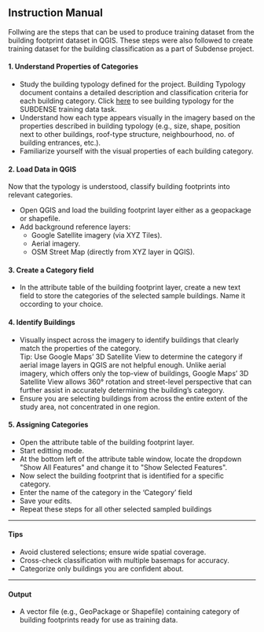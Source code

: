 ## Instruction Manual 
Follwing are the steps that can be used to produce training dataset from the building footprint dataset in QGIS. These steps were also followed to create training dataset for the building classification as a part of Subdense project. 


#### 1. Understand Properties of Categories

- Study the building typology defined for the project. Building Typology document contains a detailed description and classification criteria for each building category. Click [here](Building_Typology.md) to see building typology for the SUBDENSE training data task.
- Understand how each type appears visually in the imagery based on the properties described in building typology (e.g., size, shape, position next to other buildings, roof-type structure, neighbourhood, no. of building entrances, etc.).
- Familiarize yourself with the visual properties of each building category.

#### 2. Load Data in QGIS
Now that the typology is understood, classify building footprints into relevant categories. 

- Open QGIS and load the building footprint layer either as a geopackage or shapefile. 
- Add background reference layers: 
  - Google Satellite imagery (via XYZ Tiles). 
  - Aerial imagery.
  - OSM Street Map (directly from XYZ layer in QGIS).

#### 3. Create a Category field 

- In the attribute table of the building footprint layer, create a new text field to store the categories of the selected sample buildings. Name it occording to your choice.


#### 4. Identify Buildings

- Visually inspect across the imagery to identify buildings that clearly match the properties of the category.  
  Tip: Use Google Maps’ 3D Satellite View to determine the category if aerial image layers in QGIS are not helpful enough. Unlike aerial imagery, which offers only the top-view of buildings, Google Maps’ 3D Satellite View allows 360° rotation and street-level perspective that can further assist in accurately determining the building’s category.
- Ensure you are selecting buildings from across the entire extent of the study area, not concentrated in one region.

#### 5. Assigning Categories 

- Open the attribute table of the building footprint layer.
- Start editting mode.
- At the bottom left of the attribute table window, locate the dropdown "Show All Features" and change it to "Show Selected Features". 
- Now select the building footprint that is identified for a specific category.
- Enter the name of the category in the ‘Category’ field 
- Save your edits.
- Repeat these steps for all other selected sampled buildings

---

#### Tips

- Avoid clustered selections; ensure wide spatial coverage.
- Cross-check classification with multiple basemaps for accuracy.
- Categorize only buildings you are confident about.

---

#### Output

- A vector file (e.g., GeoPackage or Shapefile) containing category of building footprints ready for use as training data.
